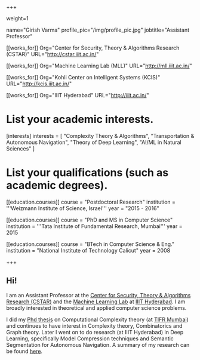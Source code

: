 +++

weight=1


name="Girish Varma"
profile_pic="/img/profile_pic.jpg"
jobtitle="Assistant Professor"

[[works_for]]
Org="Center for Security, Theory & Algorithms Research (CSTAR)"
URL="http://cstar.iiit.ac.in/"

[[works_for]]
Org="Machine Learning Lab (MLL)"
URL="http://mll.iiit.ac.in/"

[[works_for]]
Org="Kohli Center on Intelligent Systems (KCIS)"
URL="http://kcis.iiit.ac.in/"

[[works_for]]
Org="IIIT Hyderabad"
URL="http://iiit.ac.in/"


# List your academic interests.
[interests]
  interests = [
    "Complexity Theory & Algorithms",
    "Transportation & Autonomous Navigation",
    "Theory of Deep Learning",
    "AI/ML in Natural Sciences"
]

# List your qualifications (such as academic degrees).

[[education.courses]]
  course = "Postdoctoral Research"
  institution = '''Weizmann Institute of Science, Israel'''
  year = "2015 - 2016"

[[education.courses]]
  course = "PhD and MS in Computer Science"
  institution = '''Tata Institute of Fundamental Research, Mumbai'''
  year = 2015

[[education.courses]]
  course = "BTech in Computer Science & Eng."
  institution = "National Institute of Technology Calicut"
  year = 2008

+++
## Hi!

I am an Assistant Professor at the [Center for Security, Theory & Algorithms Research (CSTAR)](http://cstar.iiit.ac.in/) and the [Machine Learning Lab](http://mll.iiit.ac.in/) at [IIIT Hyderabad](http://iiit.ac.in/).  I am broadly interested in theoretical and applied computer science problems.

I did my [Phd thesis](/publication/thesis) on Computational Complexity theory (at [TIFR Mumbai](http://www.tcs.tifr.res.in/)) and continues to have interest in Complexity theory, Combinatorics and Graph theory. Later I went on to do research (at IIIT Hyderabad) in Deep Learning, specifically Model Compression techniques and Semantic Segmentation for Autonomous Navigation. A summary of my research can be found [here](https://docs.google.com/presentation/d/e/2PACX-1vRWkBqM6TOI8dT5VPSGjSZnrtiVGPjBFSwn7gF8cv-E8am32bxcZh-akJPobQulytrzo2qq3acLiLrO/pub?start=false&loop=false&delayms=3000).
